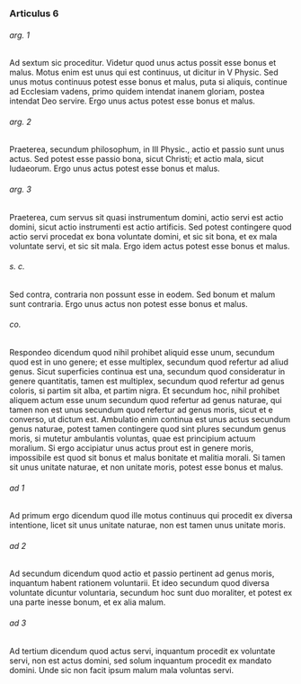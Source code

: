 ### Articulus 6

###### arg. 1
Ad sextum sic proceditur. Videtur quod unus actus possit esse bonus et malus. Motus enim est unus qui est continuus, ut dicitur in V Physic. Sed unus motus continuus potest esse bonus et malus, puta si aliquis, continue ad Ecclesiam vadens, primo quidem intendat inanem gloriam, postea intendat Deo servire. Ergo unus actus potest esse bonus et malus.

###### arg. 2
Praeterea, secundum philosophum, in III Physic., actio et passio sunt unus actus. Sed potest esse passio bona, sicut Christi; et actio mala, sicut Iudaeorum. Ergo unus actus potest esse bonus et malus.

###### arg. 3
Praeterea, cum servus sit quasi instrumentum domini, actio servi est actio domini, sicut actio instrumenti est actio artificis. Sed potest contingere quod actio servi procedat ex bona voluntate domini, et sic sit bona, et ex mala voluntate servi, et sic sit mala. Ergo idem actus potest esse bonus et malus.

###### s. c.
Sed contra, contraria non possunt esse in eodem. Sed bonum et malum sunt contraria. Ergo unus actus non potest esse bonus et malus.

###### co.
Respondeo dicendum quod nihil prohibet aliquid esse unum, secundum quod est in uno genere; et esse multiplex, secundum quod refertur ad aliud genus. Sicut superficies continua est una, secundum quod consideratur in genere quantitatis, tamen est multiplex, secundum quod refertur ad genus coloris, si partim sit alba, et partim nigra. Et secundum hoc, nihil prohibet aliquem actum esse unum secundum quod refertur ad genus naturae, qui tamen non est unus secundum quod refertur ad genus moris, sicut et e converso, ut dictum est. Ambulatio enim continua est unus actus secundum genus naturae, potest tamen contingere quod sint plures secundum genus moris, si mutetur ambulantis voluntas, quae est principium actuum moralium. Si ergo accipiatur unus actus prout est in genere moris, impossibile est quod sit bonus et malus bonitate et malitia morali. Si tamen sit unus unitate naturae, et non unitate moris, potest esse bonus et malus.

###### ad 1
Ad primum ergo dicendum quod ille motus continuus qui procedit ex diversa intentione, licet sit unus unitate naturae, non est tamen unus unitate moris.

###### ad 2
Ad secundum dicendum quod actio et passio pertinent ad genus moris, inquantum habent rationem voluntarii. Et ideo secundum quod diversa voluntate dicuntur voluntaria, secundum hoc sunt duo moraliter, et potest ex una parte inesse bonum, et ex alia malum.

###### ad 3
Ad tertium dicendum quod actus servi, inquantum procedit ex voluntate servi, non est actus domini, sed solum inquantum procedit ex mandato domini. Unde sic non facit ipsum malum mala voluntas servi.

